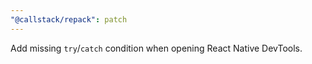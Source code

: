 ```yaml
---
"@callstack/repack": patch
---
```


Add missing `try`/`catch` condition when opening React Native DevTools.

